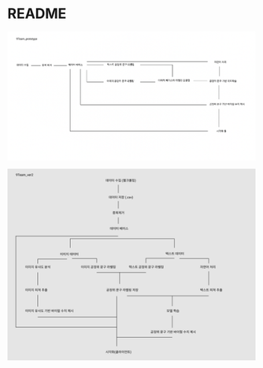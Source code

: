 # README





![스크린샷 2021-11-06 오전 3.14.48](https://github.com/Comprehensive-Design-Team-9/README/blob/main/%E1%84%89%E1%85%B3%E1%84%8F%E1%85%B3%E1%84%85%E1%85%B5%E1%86%AB%E1%84%89%E1%85%A3%E1%86%BA%202021-11-06%20%E1%84%8B%E1%85%A9%E1%84%8C%E1%85%A5%E1%86%AB%203.14.48.png)





![스크린샷 2021-11-06 오전 3.24.03](https://github.com/Comprehensive-Design-Team-9/README/blob/main/%E1%84%89%E1%85%B3%E1%84%8F%E1%85%B3%E1%84%85%E1%85%B5%E1%86%AB%E1%84%89%E1%85%A3%E1%86%BA%202021-11-06%20%E1%84%8B%E1%85%A9%E1%84%8C%E1%85%A5%E1%86%AB%203.24.03.png)
